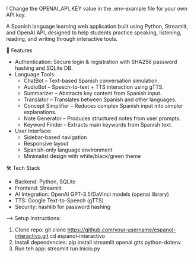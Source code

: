 ! Change the OPENAI_API_KEY value in the .env-example file for your own API key.

A Spanish language learning web application built using Python, Streamlit, and OpenAI API, designed to help students practice speaking, listening, reading, and writing through interactive tools.

🔧 Features
- Authentication: Secure login & registration with SHA256 password hashing and SQLite DB.
- Language Tools:
    - ChatBot – Text-based Spanish conversation simulation.
    - AudioBot – Speech-to-text + TTS interaction using gTTS.
    - Summarizer – Abstracts key content from Spanish input.
    - Translator – Translates between Spanish and other languages.
    - Concept Simplifier – Reduces complex Spanish input into simpler explanations.
    - Note Generator – Produces structured notes from user prompts.
    - Keyword Finder – Extracts main keywords from Spanish text.
- User Interface:
    - Sidebar-based navigation
    - Responsive layout
    - Spanish-only language environment
    - Minimalist design with white/black/green theme

🛠 Tech Stack
- Backend: Python, SQLite
- Frontend: Streamlit
- AI Integration: OpenAI GPT-3.5/DaVinci models (openai library)
- TTS: Google Text-to-Speech (gTTS)
- Security: hashlib for password hashing

--> Setup Instructions:
1. Clone repo: 
git clone https://github.com/your-username/espanol-interactivo.git
cd espanol-interactivo
2. Install dependencies:
pip install streamlit openai gtts python-dotenv
3. Run teh app:
streamlit run Inicio.py
